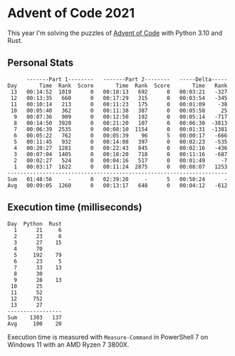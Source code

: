 # Advent of Code 2021

This year I'm solving the puzzles of [Advent of Code](https://adventofcode.com/2021) with Python 3.10 and Rust.

## Personal Stats
```
      -------Part 1--------   -------Part 2--------   -----Delta-----
Day       Time  Rank  Score       Time  Rank  Score       Time   Rank
 13   00:14:52  1019      0   00:18:13   692      0   00:03:21   -327
 12   00:13:35   660      0   00:17:29   315      0   00:03:54   -345
 11   00:10:14   213      0   00:11:23   175      0   00:01:09    -38
 10   00:05:40   362      0   00:11:38   387      0   00:05:58     25
  9   00:07:36   909      0   00:12:50   192      0   00:05:14   -717
  8   00:14:50  3920      0   00:21:20   107      0   00:06:30  -3813
  7   00:06:39  2535      0   00:08:10  1154      0   00:01:31  -1381
  6   00:05:22   762      0   00:05:39    96      5   00:00:17   -666
  5   00:11:45   932      0   00:14:08   397      0   00:02:23   -535
  4   00:20:27  1281      0   00:22:43   845      0   00:02:16   -436
  3   00:07:04  1405      0   00:18:20   718      0   00:11:16   -687
  2   00:02:27   524      0   00:04:16   517      0   00:01:49     -7
  1   00:03:17  1622      0   00:11:24  2875      0   00:08:07   1253
---------------------------------------------------------------------
Sum   01:48:56     -      0   02:39:20     -      5   00:50:24      -
Avg   00:09:05  1260      0   00:13:17   648      0   00:04:12   -612
```

## Execution time (milliseconds)
```
Day  Python  Rust
  1      21     6
  2      23     6
  3      27    15
  4      70
  5     192    79
  6      23     5
  7      33    13
  8      30
  9      28    13
 10      25
 11      52
 12     752
 13      27
-----------------
Sum    1303   137
Avg     100    20
```

Execution time is measured with `Measure-Command` in PowerShell 7 on Windows 11
with an AMD Ryzen 7 3800X.